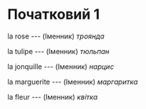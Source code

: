 # Початковий 1
la rose --- (Іменник)
*троянда*



la tulipe --- (Іменник)
*тюльпан*



la jonquille --- (Іменник)
*нарцис*



la marguerite --- (Іменник)
*маргаритка*



la fleur --- (Іменник)
*квітка*